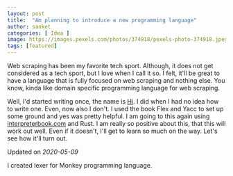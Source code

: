 ```yaml
---
layout: post
title:  "Am planning to introduce a new programming language"
author: sanket
categories: [ Idea ]
image: https://images.pexels.com/photos/374918/pexels-photo-374918.jpeg?auto=compress&cs=tinysrgb&dpr=2&h=650&w=940
tags: [featured]
---
```


Web scraping has been my favorite tech sport. Although, it does not get considered
as a tech sport, but I love when I call it so. I felt, it'll be great to
have a language that is fully focused on web scraping and nothing else.
You know, kinda like domain specific programming language for web scraping.

Well, I'd started writing once, the name is [Hi](https://github.com/sanket143/hi).
I did when I had no idea how to write one. Even, now also I don't. I used
the book Flex and Yacc to set up some ground and yes was pretty helpful.
I am going to this again using [interpreterbook.com](https://interpreterbook.com/)
and Rust. I am really so positive about this, that this will work out well. Even
if it doesn't, I'll get to learn so much on the way. Let's see how it'll turn out.

Updated on _2020-05-09_

I created lexer for Monkey programming language.
